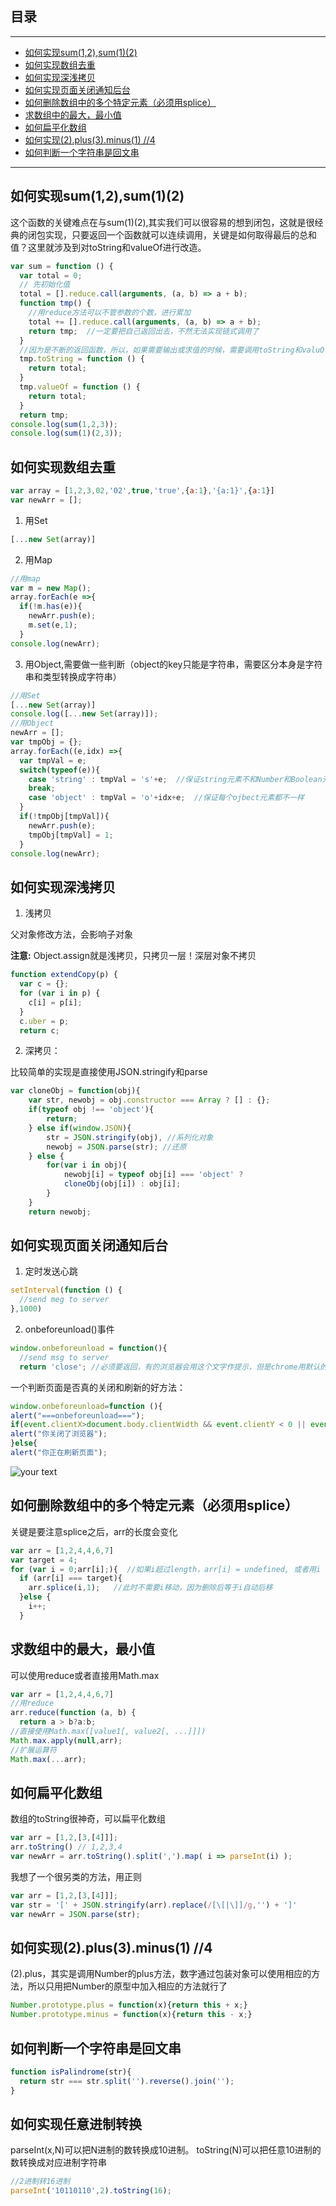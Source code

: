 ## 目录
---
- [如何实现sum(1,2),sum(1)(2)](#如何实现sum1,2,sum12)
- [如何实现数组去重](#如何实现数组去重)
- [如何实现深浅拷贝](#如何实现深浅拷贝)
- [如何实现页面关闭通知后台](#如何实现页面关闭通知后台)
- [如何删除数组中的多个特定元素（必须用splice）](#如何删除数组中的多个特定元素必须用splice)
- [求数组中的最大，最小值](#求数组中的最大，最小值)
- [如何扁平化数组](#如何扁平化数组)
- [如何实现(2).plus(3).minus(1) //4](#如何实现2plus3minus1-//4)
- [如何判断一个字符串是回文串](#如何判断一个字符串是回文串)
---

## 如何实现sum(1,2),sum(1)(2)

这个函数的关键难点在与sum(1)(2),其实我们可以很容易的想到闭包，这就是很经典的闭包实现，只要返回一个函数就可以连续调用，关键是如何取得最后的总和值？这里就涉及到对toString和valueOf进行改造。

```js
var sum = function () {
  var total = 0;
  // 先初始化值
  total = [].reduce.call(arguments, (a, b) => a + b);
  function tmp() {
    //用reduce方法可以不管参数的个数，进行累加
    total += [].reduce.call(arguments, (a, b) => a + b);
    return tmp;  //一定要把自己返回出去，不然无法实现链式调用了
  }
  //因为是不断的返回函数，所以，如果需要输出或求值的时候，需要调用toString和valuOf
  tmp.toString = function () {
    return total;
  }
  tmp.valueOf = function () {
    return total;
  }
  return tmp;
console.log(sum(1,2,3));
console.log(sum(1)(2,3));
```

## 如何实现数组去重

```js
var array = [1,2,3,02,'02',true,'true',{a:1},'{a:1}',{a:1}]
var newArr = [];
```

1. 用Set

```js
[...new Set(array)]
```

2. 用Map

```js
//用map
var m = new Map();
array.forEach(e =>{
  if(!m.has(e)){
    newArr.push(e);
    m.set(e,1);
  }
console.log(newArr);
```

3. 用Object,需要做一些判断（object的key只能是字符串，需要区分本身是字符串和类型转换成字符串）

```js
//用Set
[...new Set(array)]
console.log([...new Set(array)]);
//用Object
newArr = [];
var tmpObj = {};
array.forEach((e,idx) =>{
  var tmpVal = e;
  switch(typeof(e)){
    case 'string' : tmpVal = 's'+e;  //保证string元素不和Number和Boolean元素一样
    break;
    case 'object' : tmpVal = 'o'+idx+e;  //保证每个ojbect元素都不一样
  }
  if(!tmpObj[tmpVal]){
    newArr.push(e);
    tmpObj[tmpVal] = 1;
  }
console.log(newArr);
```

## 如何实现深浅拷贝

1. 浅拷贝

父对象修改方法，会影响子对象 

**注意:** Object.assign就是浅拷贝，只拷贝一层！深层对象不拷贝

```js
function extendCopy(p) {　　　　
  var c = {};　　　　
  for (var i in p) {　　　　　　
    c[i] = p[i];　　　　
  }　　　　
  c.uber = p;　　　　
  return c;　　
```

2. 深拷贝：

比较简单的实现是直接使用JSON.stringify和parse

```js
var cloneObj = function(obj){
    var str, newobj = obj.constructor === Array ? [] : {};
    if(typeof obj !== 'object'){
        return;
    } else if(window.JSON){
        str = JSON.stringify(obj), //系列化对象
        newobj = JSON.parse(str); //还原
    } else {
        for(var i in obj){
            newobj[i] = typeof obj[i] === 'object' ? 
            cloneObj(obj[i]) : obj[i]; 
        }
    }
    return newobj;
```

## 如何实现页面关闭通知后台

1. 定时发送心跳

```js
setInterval(function () {
  //send meg to server
},1000)
```

2. onbeforeunload()事件

```js
window.onbeforeunload = function(){
  //send msg to server
  return 'close'; //必须要返回，有的浏览器会用这个文字作提示，但是chrome用默认的
```

一个判断页面是否真的关闭和刷新的好方法： 

```js
window.onbeforeunload=function (){ 
alert("===onbeforeunload==="); 
if(event.clientX>document.body.clientWidth && event.clientY < 0 || event.altKey){ 
alert("你关闭了浏览器"); 
}else{ 
alert("你正在刷新页面"); 
```

![your text](http://o7bk1ffzo.bkt.clouddn.com/1500819726098)

## 如何删除数组中的多个特定元素（必须用splice）

关键是要注意splice之后，arr的长度会变化

```js
var arr = [1,2,4,4,6,7]
var target = 4;
for (var i = 0;arr[i];){  //如果i超过length，arr[i] = undefined, 或者用i < arr.length也行，length会动态变化
  if (arr[i] === target){
    arr.splice(i,1);   //此时不需要i移动，因为删除后等于i自动后移
  }else {
    i++;
  }
```

## 求数组中的最大，最小值

可以使用reduce或者直接用Math.max

```js
var arr = [1,2,4,4,6,7]
//用reduce
arr.reduce(function (a, b) {
  return a > b?a:b;
//直接使用Math.max([value1[, value2[, ...]]])
Math.max.apply(null,arr);
//扩展运算符
Math.max(...arr);
```

## 如何扁平化数组

数组的toString很神奇，可以扁平化数组

```js
var arr = [1,2,[3,[4]]];
arr.toString() // 1,2,3,4
var newArr = arr.toString().split(',').map( i => parseInt(i) );
```

我想了一个很另类的方法，用正则

```js
var arr = [1,2,[3,[4]]];
var str = '[' + JSON.stringify(arr).replace(/[\[|\]]/g,'') + ']'
var newArr = JSON.parse(str);
```

## 如何实现(2).plus(3).minus(1) //4

(2).plus，其实是调用Number的plus方法，数字通过包装对象可以使用相应的方法，所以只用把Number的原型中加入相应的方法就行了

```js
Number.prototype.plus = function(x){return this + x;}
Number.prototype.minus = function(x){return this - x;}
```

## 如何判断一个字符串是回文串

```js
function isPalindrome(str){
  return str === str.split('').reverse().join('');
}
```

## 如何实现任意进制转换
parseInt(x,N)可以把N进制的数转换成10进制。
toString(N)可以把任意10进制的数转换成对应进制字符串
```js
//2进制转16进制
parseInt('10110110',2).toString(16);
```
